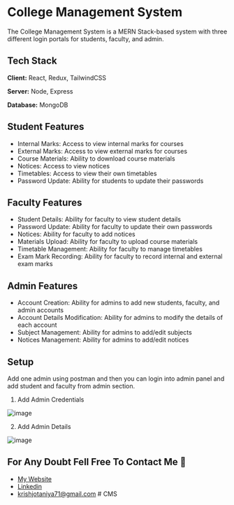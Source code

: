 
# College Management System

The College Management System is a MERN Stack-based system with three different login portals for students, faculty, and admin.

## Tech Stack

**Client:** React, Redux, TailwindCSS

**Server:** Node, Express

**Database:** MongoDB

## Student Features

- Internal Marks: Access to view internal marks for courses
- External Marks: Access to view external marks for courses
- Course Materials: Ability to download course materials
- Notices: Access to view notices
- Timetables: Access to view their own timetables
- Password Update: Ability for students to update their passwords

## Faculty Features

- Student Details: Ability for faculty to view student details
- Password Update: Ability for faculty to update their own passwords
- Notices: Ability for faculty to add notices
- Materials Upload: Ability for faculty to upload course materials
- Timetable Management: Ability for faculty to manage timetables
- Exam Mark Recording: Ability for faculty to record internal and external exam marks

## Admin Features

- Account Creation: Ability for admins to add new students, faculty, and admin accounts
- Account Details Modification: Ability for admins to modify the details of each account
- Subject Management: Ability for admins to add/edit subjects
- Notices Management: Ability for admins to add/edit notices

## Setup

Add one admin using postman and then you can login into admin panel and add student and faculty from admin section.

1) Add Admin Credentials

![image](https://github.com/krish-7104/College-Management-System/assets/95702005/c9560aff-0997-4ccc-96a1-7abe863d386f)
 
2) Add Admin Details

![image](https://github.com/krish-7104/College-Management-System/assets/95702005/1d7d25af-19ea-447d-b4b8-b7f8f341db98)

## For Any Doubt Fell Free To Contact Me 🚀

- [My Website](http://krishjotaniya.netlify.app/)
- [Linkedin](https://www.linkedin.com/in/krishjotaniya/)
- [krishjotaniya71@gmail.com](mailto:krishjotaniya71@gmail.com)
#   C M S  
 